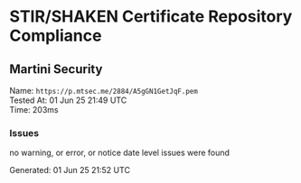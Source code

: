 # STIR/SHAKEN Certificate Repository Compliance

## Martini Security

Name: `https://p.mtsec.me/2884/A5gGN1GetJqF.pem`\
Tested At: 01 Jun 25 21:49 UTC\
Time: 203ms

### Issues

no warning, or error, or notice date level issues were found

Generated: 01 Jun 25 21:52 UTC